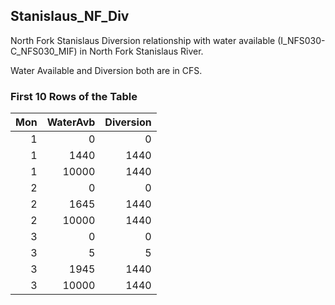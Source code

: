 ## Stanislaus_NF_Div
North Fork Stanislaus Diversion relationship with water available (I_NFS030-C_NFS030_MIF) in North Fork Stanislaus River.

Water Available and Diversion both are in CFS.

### First 10 Rows of the Table
|   Mon |   WaterAvb |   Diversion |
|------:|-----------:|------------:|
|     1 |          0 |           0 |
|     1 |       1440 |        1440 |
|     1 |      10000 |        1440 |
|     2 |          0 |           0 |
|     2 |       1645 |        1440 |
|     2 |      10000 |        1440 |
|     3 |          0 |           0 |
|     3 |          5 |           5 |
|     3 |       1945 |        1440 |
|     3 |      10000 |        1440 |